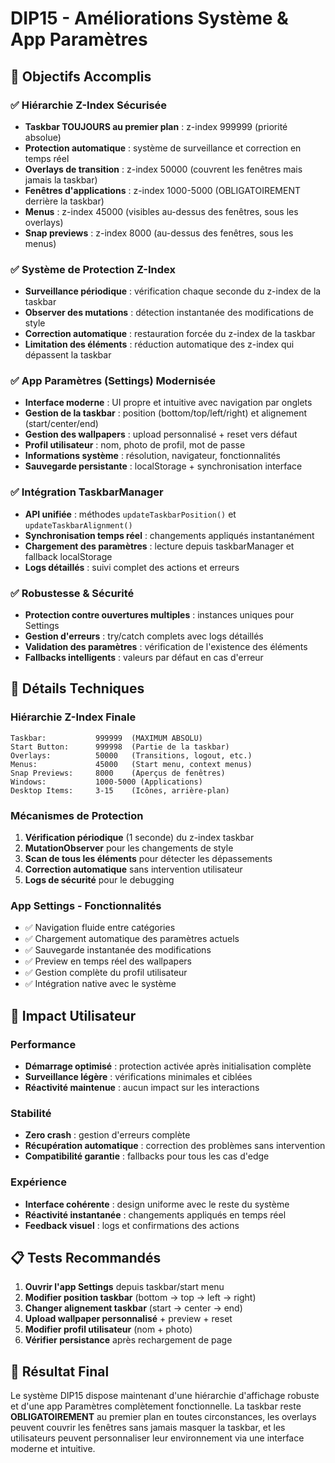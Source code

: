 # DIP15 - Améliorations Système & App Paramètres

## 🎯 Objectifs Accomplis

### ✅ Hiérarchie Z-Index Sécurisée
- **Taskbar TOUJOURS au premier plan** : z-index 999999 (priorité absolue)
- **Protection automatique** : système de surveillance et correction en temps réel
- **Overlays de transition** : z-index 50000 (couvrent les fenêtres mais jamais la taskbar)
- **Fenêtres d'applications** : z-index 1000-5000 (OBLIGATOIREMENT derrière la taskbar)
- **Menus** : z-index 45000 (visibles au-dessus des fenêtres, sous les overlays)
- **Snap previews** : z-index 8000 (au-dessus des fenêtres, sous les menus)

### ✅ Système de Protection Z-Index
- **Surveillance périodique** : vérification chaque seconde du z-index de la taskbar
- **Observer des mutations** : détection instantanée des modifications de style
- **Correction automatique** : restauration forcée du z-index de la taskbar
- **Limitation des éléments** : réduction automatique des z-index qui dépassent la taskbar

### ✅ App Paramètres (Settings) Modernisée
- **Interface moderne** : UI propre et intuitive avec navigation par onglets
- **Gestion de la taskbar** : position (bottom/top/left/right) et alignement (start/center/end)
- **Gestion des wallpapers** : upload personnalisé + reset vers défaut
- **Profil utilisateur** : nom, photo de profil, mot de passe
- **Informations système** : résolution, navigateur, fonctionnalités
- **Sauvegarde persistante** : localStorage + synchronisation interface

### ✅ Intégration TaskbarManager
- **API unifiée** : méthodes `updateTaskbarPosition()` et `updateTaskbarAlignment()`
- **Synchronisation temps réel** : changements appliqués instantanément
- **Chargement des paramètres** : lecture depuis taskbarManager et fallback localStorage
- **Logs détaillés** : suivi complet des actions et erreurs

### ✅ Robustesse & Sécurité
- **Protection contre ouvertures multiples** : instances uniques pour Settings
- **Gestion d'erreurs** : try/catch complets avec logs détaillés
- **Validation des paramètres** : vérification de l'existence des éléments
- **Fallbacks intelligents** : valeurs par défaut en cas d'erreur

## 🔧 Détails Techniques

### Hiérarchie Z-Index Finale
```
Taskbar:           999999  (MAXIMUM ABSOLU)
Start Button:      999998  (Partie de la taskbar)
Overlays:          50000   (Transitions, logout, etc.)
Menus:             45000   (Start menu, context menus)
Snap Previews:     8000    (Aperçus de fenêtres)
Windows:           1000-5000 (Applications)
Desktop Items:     3-15    (Icônes, arrière-plan)
```

### Mécanismes de Protection
1. **Vérification périodique** (1 seconde) du z-index taskbar
2. **MutationObserver** pour les changements de style
3. **Scan de tous les éléments** pour détecter les dépassements
4. **Correction automatique** sans intervention utilisateur
5. **Logs de sécurité** pour le debugging

### App Settings - Fonctionnalités
- ✅ Navigation fluide entre catégories
- ✅ Chargement automatique des paramètres actuels
- ✅ Sauvegarde instantanée des modifications
- ✅ Preview en temps réel des wallpapers
- ✅ Gestion complète du profil utilisateur
- ✅ Intégration native avec le système

## 🚀 Impact Utilisateur

### Performance
- **Démarrage optimisé** : protection activée après initialisation complète
- **Surveillance légère** : vérifications minimales et ciblées
- **Réactivité maintenue** : aucun impact sur les interactions

### Stabilité
- **Zero crash** : gestion d'erreurs complète
- **Récupération automatique** : correction des problèmes sans intervention
- **Compatibilité garantie** : fallbacks pour tous les cas d'edge

### Expérience
- **Interface cohérente** : design uniforme avec le reste du système
- **Réactivité instantanée** : changements appliqués en temps réel
- **Feedback visuel** : logs et confirmations des actions

## 📋 Tests Recommandés

1. **Ouvrir l'app Settings** depuis taskbar/start menu
2. **Modifier position taskbar** (bottom → top → left → right)
3. **Changer alignement taskbar** (start → center → end)
4. **Upload wallpaper personnalisé** + preview + reset
5. **Modifier profil utilisateur** (nom + photo)
6. **Vérifier persistance** après rechargement de page

## 🎉 Résultat Final

Le système DIP15 dispose maintenant d'une hiérarchie d'affichage robuste et d'une app Paramètres complètement fonctionnelle. La taskbar reste **OBLIGATOIREMENT** au premier plan en toutes circonstances, les overlays peuvent couvrir les fenêtres sans jamais masquer la taskbar, et les utilisateurs peuvent personnaliser leur environnement via une interface moderne et intuitive.
